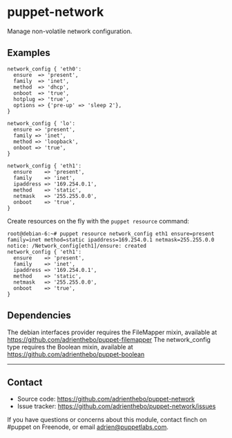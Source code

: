 puppet-network
==============

Manage non-volatile network configuration.

Examples
--------

    network_config { 'eth0':
      ensure  => 'present',
      family  => 'inet',
      method  => 'dhcp',
      onboot  => 'true',
      hotplug => 'true',
      options => {'pre-up' => 'sleep 2'},
    }

    network_config { 'lo':
      ensure => 'present',
      family => 'inet',
      method => 'loopback',
      onboot => 'true',
    }

    network_config { 'eth1':
      ensure    => 'present',
      family    => 'inet',
      ipaddress => '169.254.0.1',
      method    => 'static',
      netmask   => '255.255.0.0',
      onboot    => 'true',
    }

Create resources on the fly with the `puppet resource` command:

    root@debian-6:~# puppet resource network_config eth1 ensure=present family=inet method=static ipaddress=169.254.0.1 netmask=255.255.0.0
    notice: /Network_config[eth1]/ensure: created
    network_config { 'eth1':
      ensure    => 'present',
      family    => 'inet',
      ipaddress => '169.254.0.1',
      method    => 'static',
      netmask   => '255.255.0.0',
      onboot    => 'true',
    }

Dependencies
------------

The debian interfaces provider requires the FileMapper mixin, available at https://github.com/adrienthebo/puppet-filemapper
The network_config type requires the Boolean mixin, available at https://github.com/adrienthebo/puppet-boolean

- - -

Contact
-------

  * Source code: https://github.com/adrienthebo/puppet-network
  * Issue tracker: https://github.com/adrienthebo/puppet-network/issues

If you have questions or concerns about this module, contact finch on #puppet
on Freenode, or email adrien@puppetlabs.com.
